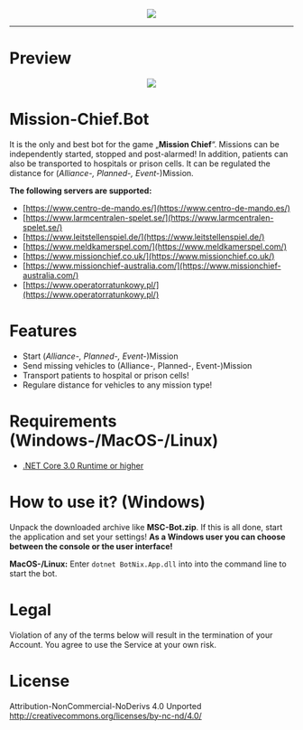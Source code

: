 
  
<p align="center">
  <a href="https://discord.gg/8FMzSRJ">
    <img src="https://discordapp.com/api/guilds/365129052832530433/widget.png?style=banner2" />
  </a>
</p>

<hr />

# Preview
<p align="center">
  <img src="https://extraimage.net/images/2019/11/23/a12c1f58cf16c002ed44403dda8f5123.png" />
</p>

# Mission-Chief.Bot

It is the only and best bot for the game „**Mission Chief**“.
Missions can be independently started, stopped and post-alarmed! In addition, patients can also be transported to hospitals or prison cells. It can be regulated the distance for (*Alliance-, Planned-, Event-*)Mission. 

**The following servers are supported:**
- [https://www.centro-de-mando.es/](https://www.centro-de-mando.es/)
- [https://www.larmcentralen-spelet.se/](https://www.larmcentralen-spelet.se/)
- [https://www.leitstellenspiel.de/](https://www.leitstellenspiel.de/)
- [https://www.meldkamerspel.com/](https://www.meldkamerspel.com/)
- [https://www.missionchief.co.uk/](https://www.missionchief.co.uk/)
- [https://www.missionchief-australia.com/](https://www.missionchief-australia.com/)
- [https://www.operatorratunkowy.pl/](https://www.operatorratunkowy.pl/)

# Features

 - Start (*Alliance-, Planned-, Event-*)Mission
 - Send missing vehicles to (Alliance-, Planned-, Event-)Mission
 - Transport patients to hospital or prison cells!
 - Regulare distance for vehicles to any mission type!

# Requirements (Windows-/MacOS-/Linux)

- [.NET Core 3.0 Runtime or higher]([https://dotnet.microsoft.com/download/dotnet-core/current/runtime](https://dotnet.microsoft.com/download/dotnet-core/current/runtime))

# How to use it? (Windows)

Unpack the downloaded archive like **MSC-Bot.zip**. If this is all done, start the application and set your settings! **As a Windows user you can choose between the console or the user interface!**

**MacOS-/Linux:**
Enter `dotnet BotNix.App.dll` into into the command line to start the bot.

# Legal

Violation of any of the terms below will result in the termination of your Account. You agree to use the Service at your own risk.

# License
Attribution-NonCommercial-NoDerivs 4.0 Unported <http://creativecommons.org/licenses/by-nc-nd/4.0/>
